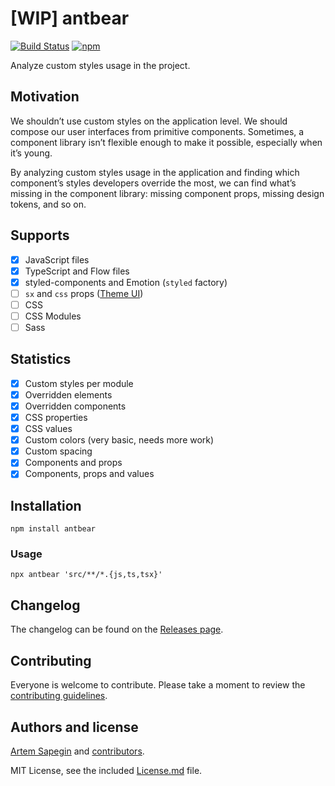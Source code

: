 # [WIP] antbear

[![Build Status](https://travis-ci.org/sapegin/antbear.svg)](https://travis-ci.org/sapegin/antbear) [![npm](https://img.shields.io/npm/v/antbear.svg)](https://www.npmjs.com/package/antbear)

Analyze custom styles usage in the project.

## Motivation

We shouldn’t use custom styles on the application level. We should compose our user interfaces from primitive components. Sometimes, a component library isn’t flexible enough to make it possible, especially when it’s young.

By analyzing custom styles usage in the application and finding which component’s styles developers override the most, we can find what’s missing in the component library: missing component props, missing design tokens, and so on.

## Supports

- [x] JavaScript files
- [x] TypeScript and Flow files
- [x] styled-components and Emotion (`styled` factory)
- [ ] `sx` and `css` props ([Theme UI](https://theme-ui.com/sx-prop))
- [ ] CSS
- [ ] CSS Modules
- [ ] Sass

## Statistics

- [x] Custom styles per module
- [x] Overridden elements
- [x] Overridden components
- [x] CSS properties
- [x] CSS values
- [x] Custom colors (very basic, needs more work)
- [x] Custom spacing
- [x] Components and props
- [x] Components, props and values

## Installation

```
npm install antbear
```

### Usage

```
npx antbear 'src/**/*.{js,ts,tsx}'
```

## Changelog

The changelog can be found on the [Releases page](https://github.com/sapegin/antbear/releases).

## Contributing

Everyone is welcome to contribute. Please take a moment to review the [contributing guidelines](Contributing.md).

## Authors and license

[Artem Sapegin](https://sapegin.me) and [contributors](https://github.com/sapegin/antbear/graphs/contributors).

MIT License, see the included [License.md](License.md) file.
